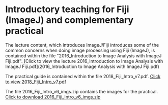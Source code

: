 # Introductory teaching for Fiji (ImageJ) and complementary practical

The lecture content, which introduces ImageJ/Fiji introduces some of the common concerns when doing image processing using Fiji (ImageJ), is contained within the file "2016_Introduction to Image Analysis with ImageJ Fiji.pdf". [Click to view the lecture 2016_Introduction to Image Analysis with ImageJ Fiji.pdf](2016_Introduction to Image Analysis with ImageJ Fiji.pdf)


The practical guide is contained within the file 2018_Fiji_Intro_v7.pdf. [Click to view 2018_Fiji_Intro_v7.pdf](2018_Fiji_Intro_v7.pdf)


The file 2016_Fiji_Intro_v6_imgs.zip contains the images for the practical. [Click to download 2016_Fiji_Intro_v6_imgs.zip](2016_Fiji_Intro_v6_imgs.zip)



